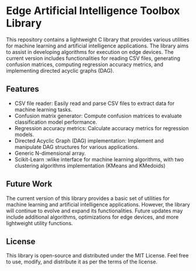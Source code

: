 # Edge Artificial Intelligence Toolbox Library

This repository contains a lightweight C library that provides various utilities for machine learning and artificial intelligence applications. The library aims to assist in developing algorithms for execution on edge devices. The current version includes functionalities for reading CSV files, generating confusion matrices, computing regression accuracy metrics, and implementing directed acyclic graphs (DAG).

## Features

- CSV file reader: Easily read and parse CSV files to extract data for machine learning tasks.
- Confusion matrix generator: Compute confusion matrices to evaluate classification model performance.
- Regression accuracy metrics: Calculate accuracy metrics for regression models.
- Directed Acyclic Graph (DAG) implementation: Implement and manipulate DAG structures for various applications.
- Generic N-dimensional array. 
- Scikit-Learn :wlike interface for machine learning algorithms, with two clustering algorithms implementation (KMeans and KMedoids)

## Future Work

The current version of this library provides a basic set of utilities for machine learning and artificial intelligence applications. However, the library will continue to evolve and expand its functionalities. Future updates may include additional algorithms, optimizations for edge devices, and more lightweight utility functions.

## License

This library is open-source and distributed under the MIT License. Feel free to use, modify, and distribute it as per the terms of the license.